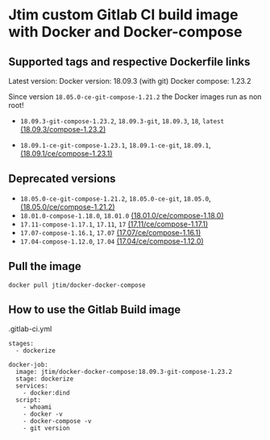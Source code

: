 # Jtim custom Gitlab CI build image with Docker and Docker-compose

## Supported tags and respective Dockerfile links

Latest version:
Docker version: 18.09.3 (with git)
Docker compose: 1.23.2

Since version `18.05.0-ce-git-compose-1.21.2` the Docker images run as non root!

* `18.09.3-git-compose-1.23.2`, `18.09.3-git`, `18.09.3`, `18`, `latest` [(18.09.3/compose-1.23.2)](https://github.com/j-tim/docker-docker-compose/blob/master/18.09.3/ce/compose-1.23.2/Dockerfile)  

* `18.09.1-ce-git-compose-1.23.1`, `18.09.1-ce-git`, `18.09.1`, [(18.09.1/ce/compose-1.23.1)](https://github.com/j-tim/docker-docker-compose/blob/master/18.09.1/ce/compose-1.23.1/Dockerfile)  


## Deprecated versions 

* `18.05.0-ce-git-compose-1.21.2`, `18.05.0-ce-git`, `18.05.0`, [(18.05.0/ce/compose-1.21.2)](https://github.com/j-tim/docker-docker-compose/blob/master/18.05.0/ce/compose-1.21.2/Dockerfile)
* `18.01.0-compose-1.18.0`, `18.01.0` [(18.01.0/ce/compose-1.18.0)](https://github.com/j-tim/docker-docker-compose/blob/master/18.01.0/ce/compose-1.18.0/Dockerfile)  
* `17.11-compose-1.17.1`, `17.11`, `17` [(17.11/ce/compose-1.17.1)](https://github.com/j-tim/docker-docker-compose/blob/master/17.11/ce/compose-1.17.1/Dockerfile)  
* `17.07-compose-1.16.1`, `17.07` [(17.07/ce/compose-1.16.1)](https://github.com/j-tim/docker-docker-compose/blob/master/17.07/ce/compose-1.16.1/Dockerfile)  
* `17.04-compose-1.12.0`, `17.04` [(17.04/ce/compose-1.12.0)](https://github.com/j-tim/docker-docker-compose/tree/master/17.04/ce/compose-1.12.0/Dockerfile)

## Pull the image 

```shell
docker pull jtim/docker-docker-compose
```

## How to use the Gitlab Build image

.gitlab-ci.yml

```
stages:
  - dockerize

docker-job:
  image: jtim/docker-docker-compose:18.09.3-git-compose-1.23.2
  stage: dockerize
  services:
    - docker:dind
  script:
    - whoami
    - docker -v
    - docker-compose -v
    - git version
```